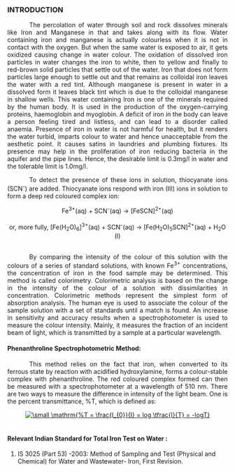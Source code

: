 ### INTRODUCTION<br>

<p style="text-indent:50px; text-align:justify;">The percolation of water through soil and rock dissolves minerals like Iron and Manganese in that and takes along with its flow. Water containing iron and manganese is actually colourless when it is not in contact with the oxygen. But when the same water is exposed to air, it gets oxidized causing change in water colour. The oxidation of dissolved iron particles in water changes the iron to white, then to yellow and finally to red-brown solid particles that settle out of the water. Iron that does not form particles large enough to settle out and that remains as colloidal iron leaves the water with a red tint. Although manganese is present in water in a dissolved form it leaves black tint which is due to the colloidal manganese in shallow wells. This water containing Iron is one of the minerals required by the human body. It is used in the production of the oxygen-carrying proteins, haemoglobin and myoglobin. A deficit of iron in the body can leave a person feeling tired and listless, and can lead to a disorder called anaemia. Presence of iron in water is not harmful for health, but it renders the water turbid, imparts colour to water and hence unacceptable from the aesthetic point. It causes satins in laundries and plumbing fixtures. Its presence may help in the proliferation of iron reducing bacteria in the aquifer and the pipe lines. Hence, the desirable limit is 0.3mg/l in water and the tolerable limit is 1.0mg/l.</p>

<p style="text-indent:50px; text-align:justify;">To detect the presence of these ions in solution, thiocyanate ions (SCN<sup>-</sup>) are added. Thiocyanate ions respond with iron (III) ions in solution to form a deep red coloured complex ion:</p>

<center>Fe<sup>3+</sup>(aq) + SCN<sup>-</sup>(aq) → [FeSCN]<sup>2+</sup>(aq) </center></br>

<center>or, more fully, [Fe(H<sub>2</sub>O)<sub>6</sub>]<sup>3+</sup>(aq) + SCN<sup>-</sup>(aq) → [Fe(H<sub>2</sub>O)<sub>5</sub>SCN]<sup>2+</sup>(aq) + H<sub>2</sub>O (l)</center></br>

<p style="text-indent:50px; text-align:justify;">By comparing the intensity of the colour of this solution with the colours of a series of standard solutions, with known Fe<sup>3+</sup> concentrations, the concentration of iron in the food sample may be determined. This method is called colorimetry. Colorimetric analysis is based on the change in the intensity of the colour of a solution with dissimilarities in concentration. Colorimetric methods represent the simplest form of absorption analysis. The human eye is used to associate the colour of the sample solution with a set of standards until a match is found. An increase in sensitivity and accuracy results when a spectrophotometer is used to measure the colour intensity. Mainly, it measures the fraction of an incident beam of light, which is transmitted by a sample at a particular wavelength.</p>

#### Phenanthroline Spectrophotometric Method:

<p style="text-indent:50px; text-align:justify;">This method relies on the fact that iron, when converted to its ferrous state by reaction with acidified hydroxylamine, forms a colour-stable complex with phenanthroline. The red coloured complex formed can then be measured with a spectrophotometer at a wavelength of 510 nm. There are two ways to measure the difference in intensity of the light beam. One is the percent transmittance, %T, which is defined as:</p>

<center><a href="https://www.codecogs.com/eqnedit.php?latex=\dpi{100}&space;\fn_jvn&space;\small&space;\mathrm{%T&space;=&space;\frac{I_{0}}{I}&space;=&space;log&space;\tfrac{I}{T}&space;=&space;-logT}" target="_blank"><img src="https://latex.codecogs.com/gif.latex?\dpi{100}&space;\fn_jvn&space;\small&space;\mathrm{%T&space;=&space;\frac{I_{0}}{I}&space;=&space;log&space;\frac{I}{T}&space;=&space;-logT}" title="\small \mathrm{%T = \frac{I_{0}}{I} = log \tfrac{I}{T} = -logT}" /></a></center></br>

#### Relevant Indian Standard for Total Iron Test on Water :
1. IS 3025 (Part 53) -2003: Method of Sampling and Test (Physical and Chemical) for Water and Wastewater- Iron, First Revision.
